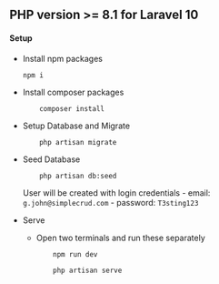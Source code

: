 ## PHP version >= 8.1 for Laravel 10

#### Setup 
* Install npm packages
	```
	npm i
	```
* Install composer packages
	```
		composer install
	```
* Setup Database and Migrate
	```
		php artisan migrate
	```
* Seed Database
	```
		php artisan db:seed
	```
	User will be created with login credentials
		- email: `g.john@simplecrud.com`
		- password: `T3sting123`

* Serve
	- Open two terminals and run these separately
		```
			npm run dev
		```
		```
			php artisan serve
		```



